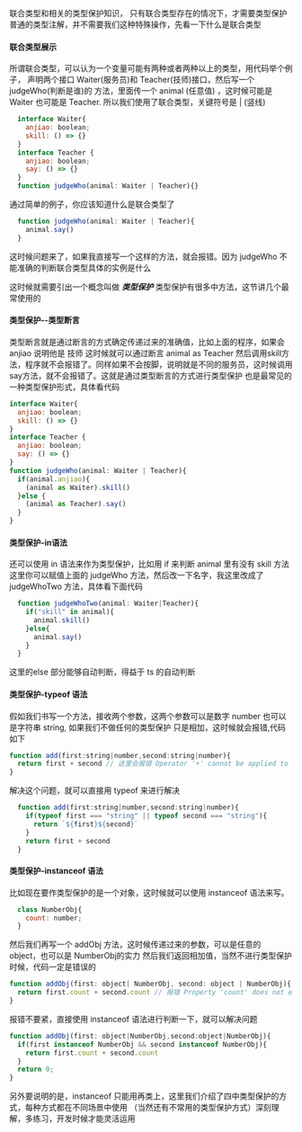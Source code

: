 <!--
 * @Author: gaoyuan
 * @Date: 2020-10-23 15:08:37
 * @LastEditors: gaoyuan
 * @LastEditTime: 2020-10-23 15:55:06
-->
联合类型和相关的类型保护知识，
只有联合类型存在的情况下，才需要类型保护
普通的类型注解，并不需要我们这种特殊操作，先看一下什么是联合类型
#### 联合类型展示

所谓联合类型，可以认为一个变量可能有两种或者两种以上的类型，用代码举个例子，
声明两个接口 Waiter(服务员)和 Teacher(技师)接口，然后写一个 judgeWho(判断是谁)的
方法，里面传一个 animal (任意值) ，这时候可能是 Waiter 也可能是 Teacher.
所以我们使用了联合类型，关键符号是 | (竖线)
```javascript
  interface Waiter{
    anjiao: boolean;
    skill: () => {}
  }
  interface Teacher {
    anjiao: boolean;
    say: () => {}
  }
  function judgeWho(animal: Waiter | Teacher){}
```
通过简单的例子，你应该知道什么是联合类型了
```javascript
  function judgeWho(animal: Waiter | Teacher){
    animal.say()
  }
```  
这时候问题来了，如果我直接写一个这样的方法，就会报错。因为 judgeWho 不能准确的判断联合类型具体的实例是什么

这时候就需要引出一个概念叫做 ***类型保护*** 类型保护有很多中方法，这节讲几个最常使用的

#### 类型保护--类型断言
类型断言就是通过断言的方式确定传递过来的准确值，比如上面的程序，如果会 anjiao 说明他是 技师 这时候就可以通过断言 animal as Teacher 
然后调用skill方法，程序就不会报错了。同样如果不会按脚，说明就是不同的服务员，这时候调用 say方法，就不会报错了。这就是通过类型断言的方式进行类型保护
也是最常见的一种类型保护形式，具体看代码
```javascript
interface Waiter{
  anjiao: boolean;
  skill: () => {}
}
interface Teacher {
  anjiao: boolean;
  say: () => {}
}
function judgeWho(animal: Waiter | Teacher){
  if(animal.anjiao){
    (animal as Waiter).skill()
  }else {
    (animal as Teacher).say()
  }
}
```
 
#### 类型保护-in语法
还可以使用 in 语法来作为类型保护，比如用 if 来判断 animal 里有没有 skill 方法
这里你可以赋值上面的 judgeWho 方法，然后改一下名字，我这里改成了 judgeWhoTwo 方法，具体看下面代码
```javascript
  function judgeWhoTwo(animal: Waiter|Teacher){
    if("skill" in animal){
      animal.skill()
    }else{
      animal.say()
    }
  }
```
这里的else 部分能够自动判断，得益于 ts 的自动判断

#### 类型保护-typeof 语法
假如我们书写一个方法，接收两个参数，这两个参数可以是数字 number 也可以是字符串 string, 如果我们不做任何的类型保护
只是相加，这时候就会报错,代码如下
```javascript 
function add(first:string|number,second:string|number){
  return first + second // 这里会报错 Operator '+' cannot be applied to types 'string | number' and 'string | number'
}
```
解决这个问题，就可以直接用 typeof 来进行解决
```javascript
  function add(first:string|number,second:string|number){
    if(typeof first === "string" || typeof second === "string"){
      return `${first}${second}`
    }
    return first + second
  }
```

#### 类型保护-instanceof 语法
比如现在要作类型保护的是一个对象，这时候就可以使用 instanceof 语法来写。
```javascript
  class NumberObj{
    count: number;
  }
```
然后我们再写一个 addObj 方法，这时候传递过来的参数，可以是任意的 object，也可以是 NumberObj的实力
然后我们返回相加值，当然不进行类型保护时候，代码一定是错误的
```javascript
function addObj(first: object| NumberObj, second: object | NumberObj){
  return first.count + second.count // 报错 Property 'count' does not exist on type 'object | NumberObj'. Property 'count' does not exist on type 'object'.
} 
```
报错不要紧，直接使用 instanceof 语法进行判断一下，就可以解决问题
```javascript
function addObj(first: object|NumberObj,second:object|NumberObj){
  if(first instanceof NumberObj && second instanceof NumberObj){
    return first.count + second.count
  }
  return 0;
}
```
另外要说明的是，instanceof 只能用再类上，这里我们介绍了四中类型保护的方式，每种方式都在不同场景中使用
（当然还有不常用的类型保护方式）深刻理解，多练习，开发时候才能灵活运用

